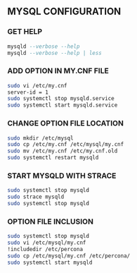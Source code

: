 ## MYSQL CONFIGURATION

### GET HELP
```sql
mysqld --verbose --help
mysqld --verbose --help | less
```

### ADD OPTION IN MY.CNF FILE
```sh
sudo vi /etc/my.cnf 
server-id = 1
sudo systemctl stop mysqld.service
sudo systemctl start mysqld.service
```

### CHANGE OPTION FILE LOCATION
```sh
sudo mkdir /etc/mysql
sudo cp /etc/my.cnf /etc/mysql/my.cnf
sudo mv /etc/my.cnf /etc/my.cnf.old
sudo systemctl restart mysqld
```

### START MYSQLD WITH STRACE
```sh
sudo systemctl stop mysqld
sudo strace mysqld
sudo systemctl stop mysqld
```

### OPTION FILE INCLUSION
```sh
sudo systemctl stop mysqld
sudo vi /etc/mysql/my.cnf
!includedir /etc/percona
sudo cp /etc/mysql/my.cnf /etc/percona/
sudo systemctl start mysqld
```
